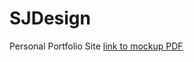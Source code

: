 # SJDesign
Personal Portfolio Site
[link to mockup PDF](https://drive.google.com/file/d/15VWnanAtaAIMBjx6UzxfO_PgnwIDLpeW/view?usp=sharing)
